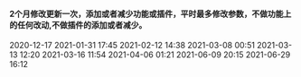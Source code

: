 #### 2个月修改更新一次，添加或者减少功能或插件，平时最多修改参数，不做功能上的任何改动,不做插件的添加或者减少。

2020-12-17
2021-01-31 17:45
2021-02-12 14:38
2021-03-08 00:51
2021-03-13 12:20
2021-03-16 11:54
2021-04-06 01:21
2021-06-09 20:15
2021-06-29 16:12
